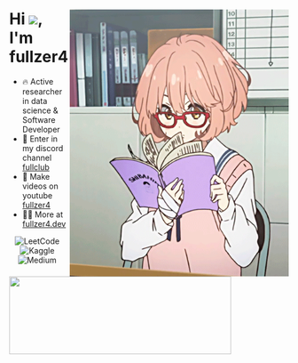 <div>
  <img align="right" height="480em" src="./github.gif"/>
  <h1 align="left">Hi <img src="https://raw.githubusercontent.com/kaueMarques/kaueMarques/master/hi.gif" height="30px">, I'm fullzer4  </h1>
</div>

- 🔥 Active researcher in data science & Software Developer
- 🥵 Enter in my discord channel [fullclub]()
- 🥱 Make videos on youtube [fullzer4](https://fullzer4.dev)
- 👨‍💻 More at [fullzer4.dev](https://fullzer4.dev)

<img align="left" height="140em" width="400px" src="https://github-readme-stats.vercel.app/api?username=fullzer4&show_icons=true&theme=react&include_all_commits=true&count_private=true&hide_border=true"/>

<div align="center">

  ![LeetCode](https://img.shields.io/badge/LeetCode-000000?style=for-the-badge&logo=LeetCode&logoColor=#d16c06)&nbsp;&nbsp;
  ![Kaggle](https://img.shields.io/badge/Kaggle-035a7d?style=for-the-badge&logo=kaggle&logoColor=white)&nbsp;&nbsp;
  ![Medium](https://img.shields.io/badge/Medium-12100E?style=for-the-badge&logo=medium&logoColor=white)&nbsp;&nbsp;
  
</div>
